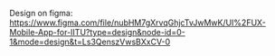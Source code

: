 Design on figma: https://www.figma.com/file/nubHM7gXrvqGhjcTvJwMwK/UI%2FUX-Mobile-App-for-IITU?type=design&node-id=0-1&mode=design&t=Ls3QenszVwsBXxCV-0
